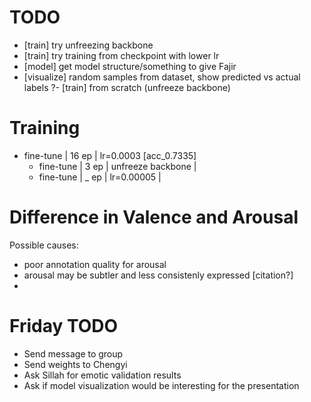 
# TODO


- [train] try unfreezing backbone
- [train] try training from checkpoint with lower lr
- [model] get model structure/something to give Fajir
- [visualize] random samples from dataset, show predicted vs actual labels
?- [train] from scratch (unfreeze backbone)

<!-- - [dataset] investigate dataset balance -->
<!-- - [test] get test results of pretrained weights on Emodataset -->
<!-- - [dataset] investigate valence/arousal values -->
<!-- - [question] think why large difference between valence and arousal CCC -->
<!-- - [train] see if train script actually used pretrained weights (__file__) -->


# Training

- fine-tune | 16 ep | lr=0.0003 [acc_0.7335]
    - fine-tune | 3 ep | unfreeze backbone | 
    - fine-tune | _ ep | lr=0.00005 | 



# Difference in Valence and Arousal

Possible causes:
- poor annotation quality for arousal
- arousal may be subtler and less consistenly expressed [citation?] 
- 


# Friday TODO

- Send message to group
- Send weights to Chengyi
- Ask Sillah for emotic validation results
- Ask if model visualization would be interesting for the presentation


